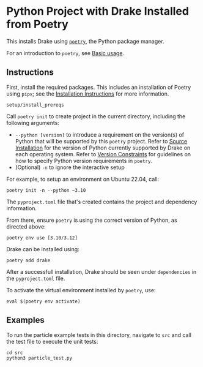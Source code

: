 # Python Project with Drake Installed from Poetry

This installs Drake using [`poetry`](https://python-poetry.org/),
the Python package manager.

For an introduction to `poetry`,
see [Basic usage](https://python-poetry.org/docs/basic-usage/).

## Instructions

First, install the required packages.
This includes an installation of Poetry using `pipx`; see the
[Installation Instructions](https://python-poetry.org/docs/#installation)
for more information.

```
setup/install_prereqs
```

Call `poetry init` to create project in the current directory,
including the following arguments:

* `--python [version]` to introduce a requirement on the version(s)
of Python that will be supported by this `poetry` project.
Refer to [Source Installation](https://drake.mit.edu/from_source.html)
for the version of Python currently supported by Drake
on each operating system. Refer to
[Version Constraints](https://python-poetry.org/docs/dependency-specification/#version-constraints)
for guidelines on how to specify Python version requirements in `poetry`.
* (Optional) `-n` to ignore the interactive setup

For example, to setup an environment on Ubuntu 22.04, call:

```
poetry init -n --python ~3.10
```

The `pyproject.toml` file that's created
contains the project and dependency information.

From there, ensure `poetry` is using the correct version of Python,
as directed above:

```
poetry env use [3.10/3.12]
```

Drake can be installed using:

```
poetry add drake
```

After a successfull installation,
Drake should be seen under `dependencies` in the `pyproject.toml` file.

To activate the virtual environment installed by `poetry`, use:

```
eval $(poetry env activate)
```

## Examples

To run the particle example tests in this directory,
navigate to `src` and call the test file to execute the unit tests:

```
cd src
python3 particle_test.py
```
